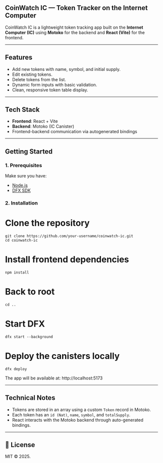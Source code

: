 ## CoinWatch IC — Token Tracker on the Internet Computer

CoinWatch IC is a lightweight token tracking app built on the **Internet Computer (IC)** using **Motoko** for the backend and **React (Vite)** for the frontend.

---

## Features

- Add new tokens with name, symbol, and initial supply.
- Edit existing tokens.
- Delete tokens from the list.
- Dynamic form inputs with basic validation.
- Clean, responsive token table display.

---

## Tech Stack

- **Frontend**: React + Vite
- **Backend**: Motoko (IC Canister)
- Frontend-backend communication via autogenerated bindings

---

## Getting Started

### 1. Prerequisites

Make sure you have:

- [Node.js](https://nodejs.org/)
- [DFX SDK](https://internetcomputer.org/docs/current/developer-docs/setup/quickstart)

### 2. Installation


# Clone the repository
```
git clone https://github.com/your-username/coinwatch-ic.git
cd coinwatch-ic
```

# Install frontend dependencies
```
npm install
```

# Back to root
```
cd ..
```

# Start DFX
```
dfx start --background
```

# Deploy the canisters locally
```
dfx deploy
```

The app will be available at: http://localhost:5173

---

## Technical Notes
- Tokens are stored in an array using a custom `Token` record in Motoko.
- Each token has an `id (Nat)`, `name`, `symbol`, and `totalSupply`.
- React interacts with the Motoko backend through auto-generated bindings.

---

## 📄 License
MIT © 2025.
